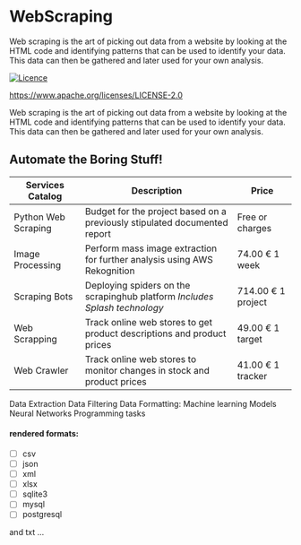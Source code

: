 # WebScraping

Web scraping is the art of picking out data from a website by looking at the HTML code and identifying patterns that can be used to identify your data. This data can then be gathered and later used for your own analysis.

[![Licence](https://img.shields.io/badge/licence-Apache%20Licence%20%282.0%29-blue.svg)](https://www.apache.org/licenses/LICENSE-2.0)

https://www.apache.org/licenses/LICENSE-2.0

Web scraping is the art of picking out data from a website by looking at the HTML code and identifying patterns that can be used to identify your data. This data can then be gathered and later used for your own analysis.


## Automate the Boring Stuff! 

Services Catalog | Description | Price
---------------- | ----------- | -----
Python Web Scraping | Budget for the project based on a previously stipulated documented report | Free or charges
Image Processing | Perform mass image extraction for further analysis using AWS Rekognition | 74.00 € 1 week
Scraping Bots | Deploying spiders on the scrapinghub platform *_Includes Splash technology_* | 714.00 € 1 project
Web Scrapping | Track online web stores to get product descriptions and product prices | 49.00 € 1 target 
Web Crawler | Track online web stores to monitor changes in stock and product prices | 41.00 € 1 tracker 
Data Extraction
Data Filtering
Data Formatting:
Machine learning Models
Neural Networks
Programming tasks

#### rendered formats:
- [ ] csv 
- [ ] json
- [ ] xml
- [ ] xlsx
- [ ] sqlite3
- [ ] mysql
- [ ] postgresql

and txt ...

    

